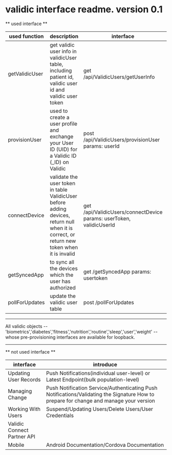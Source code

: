 # validic interface readme. version 0.1

** used interface **

used function | description | interface | implementation logic
---------------|--------------|-----------|-------------------------------------
getValidicUser | get validic user info in validicUser table, including patient id, validic user id and validic user token | get /api/ValidicUsers/getUserInfo | get validic user by the current user's person_id
provisionUser | used to create a user profile and exchange your User ID (UID) for a Validic ID (_ID) on Validic | post /api/ValidicUsers/provisionUser  params: userId | get validic user's profile by the parameter userId, then convert the userId to patientId, and save the object to the table ValidicUser. Observe the validic user id whether it's null or not before saving, find and refresh it's token if it exists, provisioning user if it doesn't exist.
connectDevice | validate the user token in table ValidicUser before adding devices, return null when it is correct, or return new token when it is invalid | get /api/ValidicUsers/connectDevice params: userToken, validicUserId | validate the token by request the url of the validic marketplace with the parameter useToken, observe the response status code, return null when the code is 200, or refresh, save and return the token with the parameter validicUserId when the code is not 200
getSyncedApp | to sync all the devices which the user has authorized | get /getSyncedApp params: usertoken | get all the authorized apps with the parameter usertoken
pollForUpdates | update the validic user table | post /pollForUpdates | update the validic user by invoking the file of 'server/validic/updateUserInfo'


***

All validic objects -- 'biometrics','diabetes','fitness','nutrition','routine','sleep','user','weight' -- whose pre-provisioning interfaces are available for loopback.

***


** not used interface ** 

interface  |  introduce
------------------------|-------------------------------------------------------
Updating User Records    | Push Notifications(individual user-level) or Latest Endpoint(bulk population-level)
Managing Change   |  Push Notification Service/Authenticating Push Notifications/Validating the Signature  How to prepare for change and manage your version
Working With Users  | Suspend/Updating Users/Delete Users/User Credentials
Validic Connect Partner API |
Mobile  |  Android Documentation/Cordova Documentation
